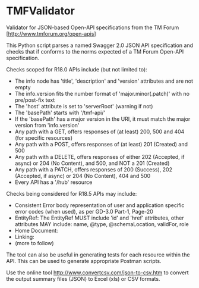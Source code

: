 # TMFValidator

Validator for JSON-based Open-API specifications from the TM Forum [http://www.tmforum.org/open-apis]

This Python script parses a named Swagger 2.0 JSON API specification and checks that if conforms to the norms expected of a TM Forum Open-API specification.

Checks scoped for R18.0 APIs include (but not limited to):
* The info node has 'title', 'description' and 'version' attributes and are not empty
* The info.version fits the number format of 'major.minor(.patch)' with no pre/post-fix text
* The 'host' attribute is set to 'serverRoot' (warning if not)
* The 'basePath' starts with '/tmf-api/'
* If the 'basePath' has a major version in the URI, it must match the major version from 'info.version'
* Any path with a GET, offers responses of (at least) 200, 500 and 404 (for specific resources) 
* Any path with a POST, offers responses of (at least) 201 (Created) and 500
* Any path with a DELETE, offers responses of either 202 (Accepted, if async) or 204 (No Content), and 500, and NOT a 201 (Created)
* Any path with a PATCH, offers responses of 200 (Success), 202 (Accepted, if async) or 204 (No Content), 404 and 500
* Every API has a '/hub' resource

Checks being considered for R18.5 APIs may include:
* Consistent Error body representation of user and application specific error codes (when used), as per GD-3.0 Part-1, Page-20
* EntityRef: The EntityRef MUST include 'id' and 'href' attributes, other attributes MAY include: name, @type, @schemaLocation, validFor, role
* Home Document: 
* Linking: 
* (more to follow)


The tool can also be useful in generating tests for each resource within the API. This can be used to generate appropriate Postman scripts.

Use the online tool http://www.convertcsv.com/json-to-csv.htm to convert the output summary files (JSON) to Excel (xls) or CSV formats.
